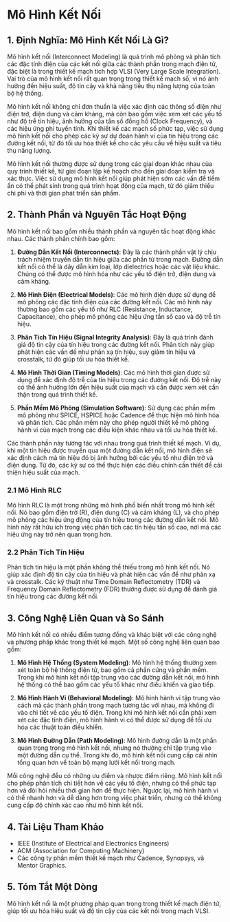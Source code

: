 # Mô Hình Kết Nối

## 1. Định Nghĩa: Mô Hình Kết Nối Là Gì?
Mô hình kết nối (Interconnect Modeling) là quá trình mô phỏng và phân tích các đặc tính điện của các kết nối giữa các thành phần trong mạch điện tử, đặc biệt là trong thiết kế mạch tích hợp VLSI (Very Large Scale Integration). Vai trò của mô hình kết nối rất quan trọng trong thiết kế mạch số, vì nó ảnh hưởng đến hiệu suất, độ tin cậy và khả năng tiêu thụ năng lượng của toàn bộ hệ thống. 

Mô hình kết nối không chỉ đơn thuần là việc xác định các thông số điện như điện trở, điện dung và cảm kháng, mà còn bao gồm việc xem xét các yếu tố như độ trễ tín hiệu, ảnh hưởng của tần số đồng hồ (Clock Frequency), và các hiệu ứng phi tuyến tính. Khi thiết kế các mạch số phức tạp, việc sử dụng mô hình kết nối cho phép các kỹ sư dự đoán hành vi của tín hiệu trong các đường kết nối, từ đó tối ưu hóa thiết kế cho các yêu cầu về hiệu suất và tiêu thụ năng lượng.

Mô hình kết nối thường được sử dụng trong các giai đoạn khác nhau của quy trình thiết kế, từ giai đoạn lập kế hoạch cho đến giai đoạn kiểm tra và xác thực. Việc sử dụng mô hình kết nối giúp phát hiện sớm các vấn đề tiềm ẩn có thể phát sinh trong quá trình hoạt động của mạch, từ đó giảm thiểu chi phí và thời gian phát triển sản phẩm.

## 2. Thành Phần và Nguyên Tắc Hoạt Động
Mô hình kết nối bao gồm nhiều thành phần và nguyên tắc hoạt động khác nhau. Các thành phần chính bao gồm:

1. **Đường Dẫn Kết Nối (Interconnects)**: Đây là các thành phần vật lý chịu trách nhiệm truyền dẫn tín hiệu giữa các phần tử trong mạch. Đường dẫn kết nối có thể là dây dẫn kim loại, lớp dielectrics hoặc các vật liệu khác. Chúng có thể được mô hình hóa như các yếu tố điện trở, điện dung và cảm kháng.

2. **Mô Hình Điện (Electrical Models)**: Các mô hình điện được sử dụng để mô phỏng các đặc tính điện của các đường kết nối. Các mô hình này thường bao gồm các yếu tố như RLC (Resistance, Inductance, Capacitance), cho phép mô phỏng các hiệu ứng tần số cao và độ trễ tín hiệu.

3. **Phân Tích Tín Hiệu (Signal Integrity Analysis)**: Đây là quá trình đánh giá độ tin cậy của tín hiệu trong các đường kết nối. Phân tích này giúp phát hiện các vấn đề như phản xạ tín hiệu, suy giảm tín hiệu và crosstalk, từ đó giúp tối ưu hóa thiết kế.

4. **Mô Hình Thời Gian (Timing Models)**: Các mô hình thời gian được sử dụng để xác định độ trễ của tín hiệu trong các đường kết nối. Độ trễ này có thể ảnh hưởng lớn đến hiệu suất của mạch và cần được xem xét cẩn thận trong quá trình thiết kế.

5. **Phần Mềm Mô Phỏng (Simulation Software)**: Sử dụng các phần mềm mô phỏng như SPICE, HSPICE hoặc Cadence để thực hiện mô hình hóa và phân tích. Các phần mềm này cho phép người thiết kế mô phỏng hành vi của mạch trong các điều kiện khác nhau và tối ưu hóa thiết kế.

Các thành phần này tương tác với nhau trong quá trình thiết kế mạch. Ví dụ, khi một tín hiệu được truyền qua một đường dẫn kết nối, mô hình điện sẽ xác định cách mà tín hiệu đó bị ảnh hưởng bởi các yếu tố như điện trở và điện dung. Từ đó, các kỹ sư có thể thực hiện các điều chỉnh cần thiết để cải thiện hiệu suất của mạch.

### 2.1 Mô Hình RLC
Mô hình RLC là một trong những mô hình phổ biến nhất trong mô hình kết nối. Nó bao gồm điện trở (R), điện dung (C) và cảm kháng (L), và cho phép mô phỏng các hiệu ứng động của tín hiệu trong các đường dẫn kết nối. Mô hình này rất hữu ích trong việc phân tích các tín hiệu tần số cao, nơi mà các hiệu ứng này trở nên quan trọng hơn.

### 2.2 Phân Tích Tín Hiệu
Phân tích tín hiệu là một phần không thể thiếu trong mô hình kết nối. Nó giúp xác định độ tin cậy của tín hiệu và phát hiện các vấn đề như phản xạ và crosstalk. Các kỹ thuật như Time Domain Reflectometry (TDR) và Frequency Domain Reflectometry (FDR) thường được sử dụng để đánh giá tín hiệu trong các đường kết nối.

## 3. Công Nghệ Liên Quan và So Sánh
Mô hình kết nối có nhiều điểm tương đồng và khác biệt với các công nghệ và phương pháp khác trong thiết kế mạch. Một số công nghệ liên quan bao gồm:

1. **Mô Hình Hệ Thống (System Modeling)**: Mô hình hệ thống thường xem xét toàn bộ hệ thống điện tử, bao gồm cả phần cứng và phần mềm. Trong khi mô hình kết nối tập trung vào các đường dẫn kết nối, mô hình hệ thống có thể bao gồm các yếu tố khác như điều khiển và giao tiếp.

2. **Mô Hình Hành Vi (Behavioral Modeling)**: Mô hình hành vi tập trung vào cách mà các thành phần trong mạch tương tác với nhau, mà không đi vào chi tiết về các yếu tố điện. Trong khi mô hình kết nối cần phải xem xét các đặc tính điện, mô hình hành vi có thể được sử dụng để tối ưu hóa các thuật toán điều khiển.

3. **Mô Hình Đường Dẫn (Path Modeling)**: Mô hình đường dẫn là một phần quan trọng trong mô hình kết nối, nhưng nó thường chỉ tập trung vào một đường dẫn cụ thể. Trong khi đó, mô hình kết nối cung cấp cái nhìn tổng quan hơn về toàn bộ mạng lưới kết nối trong mạch.

Mỗi công nghệ đều có những ưu điểm và nhược điểm riêng. Mô hình kết nối cho phép phân tích chi tiết hơn về các yếu tố điện, nhưng có thể phức tạp hơn và đòi hỏi nhiều thời gian hơn để thực hiện. Ngược lại, mô hình hành vi có thể nhanh hơn và dễ dàng hơn trong việc phát triển, nhưng có thể không cung cấp độ chính xác cao như mô hình kết nối.

## 4. Tài Liệu Tham Khảo
- IEEE (Institute of Electrical and Electronics Engineers)
- ACM (Association for Computing Machinery)
- Các công ty phần mềm thiết kế mạch như Cadence, Synopsys, và Mentor Graphics.

## 5. Tóm Tắt Một Dòng
Mô hình kết nối là một phương pháp quan trọng trong thiết kế mạch điện tử, giúp tối ưu hóa hiệu suất và độ tin cậy của các kết nối trong mạch VLSI.